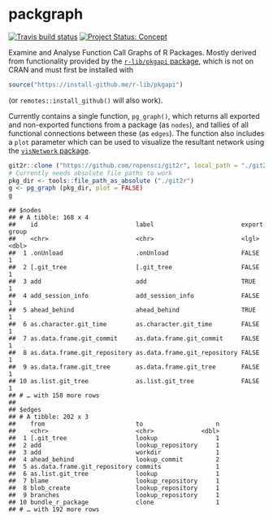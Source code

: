 # packgraph

<!-- badges: start -->

[![Travis build
status](https://travis-ci.org/mpadge/packgraph.svg?branch=master)](https://travis-ci.org/mpadge/packgraph)
[![Project Status:
Concept](https://www.repostatus.org/badges/latest/concept.svg)](https://www.repostatus.org/#concept)
<!-- badges: end -->

Examine and Analyse Function Call Graphs of R Packages. Mostly derived
from functionality provided by the [`r-lib/pkgapi`
package](https://github.com/r-lib/pkgapi), which is not on CRAN and must
first be installed with

``` r
source("https://install-github.me/r-lib/pkgapi")
```

(or `remotes::install_github()` will also work).

Currently contains a single function, `pg_graph()`, which returns all
exported and non-exported functions from a package (as `nodes`), and
tallies of all functional connections between these (as `edges`). The
function also includes a `plot` parameter which can be used to visualize
the resultant network using the [`visNetwork`
package](https://github.com/datastorm-open/visNetwork).

``` r
git2r::clone ("https://github.com/ropensci/git2r", local_path = "./git2r")
# Currently needs absolute file paths to work
pkg_dir <- tools::file_path_as_absolute ("./git2r")
g <- pg_graph (pkg_dir, plot = FALSE)
g
```

    ## $nodes
    ## # A tibble: 168 x 4
    ##    id                           label                        export group
    ##    <chr>                        <chr>                        <lgl>  <dbl>
    ##  1 .onUnload                    .onUnload                    FALSE      1
    ##  2 [.git_tree                   [.git_tree                   FALSE      1
    ##  3 add                          add                          TRUE       1
    ##  4 add_session_info             add_session_info             FALSE      1
    ##  5 ahead_behind                 ahead_behind                 TRUE       1
    ##  6 as.character.git_time        as.character.git_time        FALSE      1
    ##  7 as.data.frame.git_commit     as.data.frame.git_commit     FALSE      1
    ##  8 as.data.frame.git_repository as.data.frame.git_repository FALSE      1
    ##  9 as.data.frame.git_tree       as.data.frame.git_tree       FALSE      1
    ## 10 as.list.git_tree             as.list.git_tree             FALSE      1
    ## # … with 158 more rows
    ## 
    ## $edges
    ## # A tibble: 202 x 3
    ##    from                         to                    n
    ##    <chr>                        <chr>             <dbl>
    ##  1 [.git_tree                   lookup                1
    ##  2 add                          lookup_repository     1
    ##  3 add                          workdir               1
    ##  4 ahead_behind                 lookup_commit         2
    ##  5 as.data.frame.git_repository commits               1
    ##  6 as.list.git_tree             lookup                1
    ##  7 blame                        lookup_repository     1
    ##  8 blob_create                  lookup_repository     1
    ##  9 branches                     lookup_repository     1
    ## 10 bundle_r_package             clone                 1
    ## # … with 192 more rows
